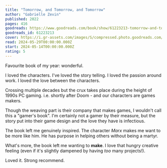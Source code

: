 ```yaml
---
title: "Tomorrow, and Tomorrow, and Tomorrow"
author: "Gabrielle Zevin"
published: 2022
pages: 416
goodreads: https://www.goodreads.com/book/show/61223213-tomorrow-and-tomorrow-and-tomorrow
goodreads_id: 61223213
cover: https://i.gr-assets.com/images/S/compressed.photo.goodreads.com/books/1654346462l/61223213._SX315_.jpg
read: 2024-05-29T00:00:00.000Z
start: 2024-05-14T00:00:00.000Z
rating: 5
---
```


Favourite book of my year: wonderful. 

I loved the characters. I've loved the story telling. I loved the passion around work. I loved the love between the characters. 

Crossing multiple decades but the crux takes place during the height of 1990s PC gaming. i.e. shortly after Doom - and our characters are games makers. 

Though the weaving part is their company that makes games, I wouldn't call this a "gamer's book". I'm certainly not a gamer by their measure, but the story put into their game design and the love they have is infectious.

The book left me genuinely inspired. The character _Marx_ makes me want to be more like him. He has purpose in helping others without being a martyr.

What's more, the book left me wanting to **make**. I love that hungry creative feeling (even if it's slightly dampened by having _too_ many projects!).

Loved it. Strong recommend.
